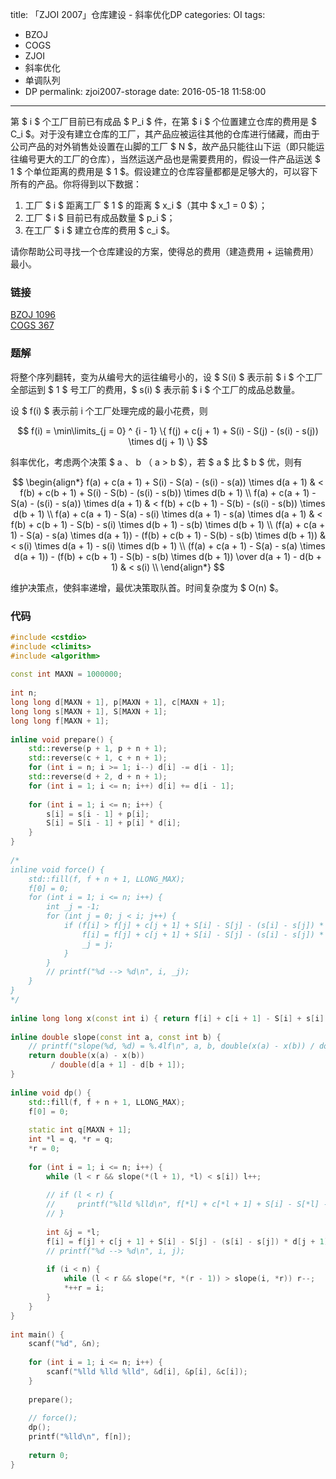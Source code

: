 title: 「ZJOI 2007」仓库建设 - 斜率优化DP
categories: OI
tags: 
  - BZOJ
  - COGS
  - ZJOI
  - 斜率优化
  - 单调队列
  - DP
permalink: zjoi2007-storage
date: 2016-05-18 11:58:00
---

第 $ i $ 个工厂目前已有成品 $ P_i $ 件，在第 $ i $ 个位置建立仓库的费用是 $ C_i $。对于没有建立仓库的工厂，其产品应被运往其他的仓库进行储藏，而由于公司产品的对外销售处设置在山脚的工厂 $ N $，故产品只能往山下运（即只能运往编号更大的工厂的仓库），当然运送产品也是需要费用的，假设一件产品运送 $ 1 $ 个单位距离的费用是 $ 1 $。假设建立的仓库容量都都是足够大的，可以容下所有的产品。你将得到以下数据：

1. 工厂 $ i $ 距离工厂 $ 1 $ 的距离 $ x_i $（其中 $ x_1 = 0 $）；
2. 工厂 $ i $ 目前已有成品数量 $ p_i $；
3. 在工厂 $ i $ 建立仓库的费用 $ c_i $。

请你帮助公司寻找一个仓库建设的方案，使得总的费用（建造费用 + 运输费用）最小。

<!-- more -->

### 链接
[BZOJ 1096](http://www.lydsy.com/JudgeOnline/problem.php?id=1096)  
[COGS 367](http://cogs.top/cogs/problem/problem.php?pid=367)

### 题解
将整个序列翻转，变为从编号大的运往编号小的，设 $ S(i) $ 表示前 $ i $ 个工厂全部运到 $ 1 $ 号工厂的费用，$ s(i) $ 表示前 $ i $ 个工厂的成品总数量。

设 $ f(i) $ 表示前 i 个工厂处理完成的最小花费，则

$$ f(i) = \min\limits_{j = 0} ^ {i - 1} \{ f(j) + c(j + 1) + S(i) - S(j) - (s(i) - s(j)) \times d(j + 1) \} $$

斜率优化，考虑两个决策 $ a $、$ b $（$ a > b $），若 $ a $ 比 $ b $ 优，则有

$$
\begin{align*}
f(a) + c(a + 1) + S(i) - S(a) - (s(i) - s(a)) \times d(a + 1) & < f(b) + c(b + 1) + S(i) - S(b) - (s(i) - s(b)) \times d(b + 1) \\
f(a) + c(a + 1) - S(a) - (s(i) - s(a)) \times d(a + 1) & < f(b) + c(b + 1) - S(b) - (s(i) - s(b)) \times d(b + 1) \\
f(a) + c(a + 1) - S(a) - s(i) \times d(a + 1) - s(a) \times d(a + 1) & < f(b) + c(b + 1) - S(b) - s(i) \times d(b + 1) - s(b) \times d(b + 1) \\
(f(a) + c(a + 1) - S(a) - s(a) \times d(a + 1)) - (f(b) + c(b + 1) - S(b) - s(b) \times d(b + 1)) & < s(i) \times d(a + 1) - s(i) \times d(b + 1) \\
(f(a) + c(a + 1) - S(a) - s(a) \times d(a + 1)) - (f(b) + c(b + 1) - S(b) - s(b) \times d(b + 1)) \over d(a + 1) - d(b + 1) & < s(i) \\
\end{align*}
$$

维护决策点，使斜率递增，最优决策取队首。时间复杂度为 $ O(n) $。

### 代码
```c++
#include <cstdio>
#include <climits>
#include <algorithm>
 
const int MAXN = 1000000;
 
int n;
long long d[MAXN + 1], p[MAXN + 1], c[MAXN + 1];
long long s[MAXN + 1], S[MAXN + 1];
long long f[MAXN + 1];
 
inline void prepare() {
    std::reverse(p + 1, p + n + 1);
    std::reverse(c + 1, c + n + 1);
    for (int i = n; i >= 1; i--) d[i] -= d[i - 1];
    std::reverse(d + 2, d + n + 1);
    for (int i = 1; i <= n; i++) d[i] += d[i - 1];
 
    for (int i = 1; i <= n; i++) {
        s[i] = s[i - 1] + p[i];
        S[i] = S[i - 1] + p[i] * d[i];
    }
}
 
/*
inline void force() {
    std::fill(f, f + n + 1, LLONG_MAX);
    f[0] = 0;
    for (int i = 1; i <= n; i++) {
        int _j = -1;
        for (int j = 0; j < i; j++) {
            if (f[i] > f[j] + c[j + 1] + S[i] - S[j] - (s[i] - s[j]) * d[j + 1]) {
                f[i] = f[j] + c[j + 1] + S[i] - S[j] - (s[i] - s[j]) * d[j + 1];
                _j = j;
            }
        }
        // printf("%d --> %d\n", i, _j);
    }
}
*/
 
inline long long x(const int i) { return f[i] + c[i + 1] - S[i] + s[i] * d[i + 1]; }
 
inline double slope(const int a, const int b) {
    // printf("slope(%d, %d) = %.4lf\n", a, b, double(x(a) - x(b)) / double(d[a + 1] - d[b + 1]));
    return double(x(a) - x(b))
         / double(d[a + 1] - d[b + 1]);
}
 
inline void dp() {
    std::fill(f, f + n + 1, LLONG_MAX);
    f[0] = 0;
 
    static int q[MAXN + 1];
    int *l = q, *r = q;
    *r = 0;
 
    for (int i = 1; i <= n; i++) {
        while (l < r && slope(*(l + 1), *l) < s[i]) l++;
 
        // if (l < r) {
        //     printf("%lld %lld\n", f[*l] + c[*l + 1] + S[i] - S[*l] - (s[i] - s[*l]) * d[*l + 1], f[*(l + 1)] + c[*(l + 1) + 1] + S[i] - S[*(l + 1)] - (s[i] - s[*(l + 1)]) * d[*(l + 1) + 1]);
        // }
 
        int &j = *l;
        f[i] = f[j] + c[j + 1] + S[i] - S[j] - (s[i] - s[j]) * d[j + 1];
        // printf("%d --> %d\n", i, j);
 
        if (i < n) {
            while (l < r && slope(*r, *(r - 1)) > slope(i, *r)) r--;
            *++r = i;
        }
    }
}
 
int main() {
    scanf("%d", &n);
 
    for (int i = 1; i <= n; i++) {
        scanf("%lld %lld %lld", &d[i], &p[i], &c[i]);
    }
 
    prepare();
 
    // force();
    dp();
    printf("%lld\n", f[n]);
 
    return 0;
}
```
